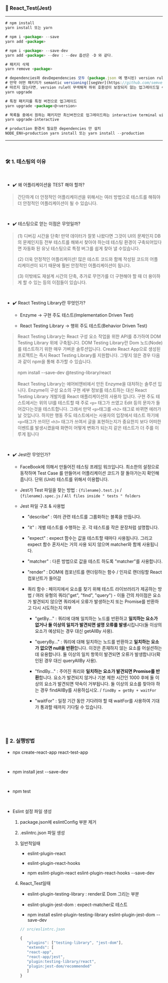 ### 💫 React_Test(Jest)

---

```jsx
# npm install
yarn install 또는 yarn

# npm i <package> --save
yarn add <package>

# npm i <package> --save-dev
yarn add <package> --dev : --dev 옵션은 -D 와 같다.

# 패키지 삭제
yarn remove <package>

# dependencies와 devDependencies 모두 (package.json 에 명시된) version rule 에 따라 최신 버전으로 업그레이드.
# 만약 어떤 패키지가 semantic versioning([segVer](https://github.com/semver/semver/blob/master/semver.md))를
# 따르지 않는다면, version rule이 무색해져 하위 호환성이 보장되지 않는 업그레이드일 수도 있다.
yarn upgrade

# 특정 패키지를 특정 버전으로 업그레이드
yarn upgrade <package>@<version>

# 목록들 중에서 원하는 패키지만 최신버전으로 업그레이드하는 interactive terminal ui 를 제공한다.
yarn upgrade-interactive

# production 환경서 필요한 dependencies 만 설치
NODE_ENV=production yarn install 또는 yarn install --production
```

---

<br />

### 🛠 1. 테스팅의 이유

<br />

- ✔️ 왜 어플리케이션을 TEST 해야 할까?

> 간단하게 더 안정적인 어플리케이션을 위해서는 여러 방법으로 테스트를 해줘야 더 안정적인 어플리케이션이 될 수 있습니다.
> <br/>

<br />

- ✔️ 테스팅으로 얻는 이점은 무엇일까?

> (1) 디버깅 시간을 단축! 만약 데이터가 잘못 나왔다면 그것이 UI의 문제인지 DB의 문제인지등 전부 테스트를 해봐서 찾아야 하는데 테스팅 환경이 구축되어있다면 자동화 된 유닛 테스팅으로 특정 버그를 쉽게 찾아 낼 수있습니다.
> <br/>
>
> (2) 더욱 안정적인 어플리케이션! 많은 테스트 코드와 함께 작성된 코드의 어플
> 리케이션이 되기 때문에 훨씬 안정적인 어플리케이션이 됩니다.
> <br/>
>
> (3) 이밖에도 재설계 시간의 단축, 추가로 무언가를 더 구현해야 할 때 더 용이하
> 게 할 수 있는 등의 이점들이 있습니다.
> <br />

<br />

- ✔️ React Testing Library란 무엇인가?

  - Enzyme -> 구현 주도 테스트(Implementation Driven Test)

  - React Testing Library -> 행위 주도 테스트(Behavior Driven Test)

> React Testing Library는 React 구성 요소 작업을 위한 API를 추가하여 DOM Testing Library 위에 구축됩니다. DOM Testing Library란 Dom 노드(Node)를 테스트하기 위한 매우 가벼운 솔루션입니다. Create React App으로 생성된 프로젝트는 즉시 React Testing Library를 지원합니다. 그렇지 않은 경우 다음과 같이 npm을 통해 추가할 수 있습니다.<br/><br/>
> npm install --save-dev @testing-library/react<br/><br/>
> React Testing Library는 에어비앤비에서 만든 Enzyme을 대처하는 솔루션 입니다. Enzyme이 구성 요소의 구현 세부 정보를 테스트하는 대신 React Testing Library 개발자를 React 애플리케이션의 사용자 입니다.
> 구현 주도 테스트에서는 위의 UI를 테스트할 때 주로 `<p>` 태그가 쓰였고 Edit 등의 문자가 들어갔다는것을 테스트합니다. 그래서 만약 `<p>`태그를 `<h2>` 태그로 바뀌면 에러가 날 것입니다. 하지만 행동 주도 테스트에서는 사용자의 입장에서 테스트 하기에 `<p>`태그가 쓰이던 `<h3>` 태그가 쓰여서 글을 표현하는지가 중요한지 보다 어떠한 이벤트를 발생시켰을때 화면이 어떻게 변화가 되는지 같은 테스트가 더 주를 이루게 됩니다

<br />

- ✔️ Jest란 무엇인가?

  - FaceBook에 의해서 만들어진 테스팅 프레임 워크입니다. 최소한의 설정으로 동작하며 Test Case 를 만들어서 어플리케이션 코드가 잘 돌아가는지 확인해줍니다. 단위 (Unit) 테스트를 위해서 이용합니다.

  - Jest가 Test 파일을 찾는 방법 : `{filename}.test.js` / `{filename}.spec.js` / `All files inside " tests " folders`

  - Jest 파일 구조 & 사용법

    - "describe" : 여러 관련 테스트를 그룹화하는 블록을 만듭니다.

    - "it" : 개별 테스트를 수행하는 곳. 각 테스트를 작은 문장처럼 설명합니다.

    - "expect" : expect 함수는 값을 테스트할 때마다 사용됩니다. 그리고 expect 함수 혼자서는 거의 사용 되지 않으며 matcher와 함께 사용됩니다.

    - "matcher" : 다른 방법으로 값을 테스트 하도록 "matcher"를 사용합니다.

    - "render" : DOM에 컴포넌트를 랜더링하는 함수 / 인자로 랜더링할 React 컴포넌트가 들어감

    - 쿼리 함수 : 페이지에서 요소를 찾기 위해 테스트 라이브러리가 제공하는 방법 / 여러 유형의 쿼리("get", "find", "query") - 이들 간의 차이점은 요소가 발견되지 않으면 쿼리에서 오류가 발생하는지 또는 Promise를 반환하고 다시 시도하는지 여부

      - "getBy..." : 쿼리에 대해 일치하는 노드를 반환하고 **일치하는 요소가 없거나 둘 이상의 일치가 발견되면 설명 오류를 발생**시킵니다(둘 이상의 요소가 예상되는 경우 대신 getAllBy 사용).

      - "queryBy..." : 쿼리에 대해 일치하는 노드를 반환하고 **일치하는 요소가 없으면 null을 반환**합니다. 이것은 존재하지 않는 요소를 어설션하는 데 유용합니다. 둘 이상의 일치 항목이 발견되면 오류가 발생합니다(확인된 경우 대신 queryAllBy 사용).

      - "findBy..." : 주어진 쿼리와 **일치하는 요소가 발견되면 Promise를 반환**합니다. 요소가 발견되지 않거나 기본 제한 시간인 1000 후에 둘 이상의 요소가 발견되면 약속이 거부됩니다. 둘 이상의 요소를 찾아야 하는 경우 findAllBy를 사용하십시오. / `findBy = getBy + waitFor`

      - "waitFor" : 일정 기간 동안 기다려야 할 때 waitFor를 사용하여 기대가 통과할 때까지 기다릴 수 있습니다.

    <br />

<br />

### 🔨 2. 실행방법

- npx create-react-app react-test-app

<br/>

- npm install jest --save-dev

<br/>

- npm test

<br/>

- Eslint 설정 파일 생성

  1. package.json에 eslintConfig 부분 제거

  2. .eslintrc.json 파일 생성

  3. 일반적일때

     - eslint-plugin-react

     - eslint-plugin-react-hooks

     - npm eslint-plugin-react eslint-plugin-react-hooks --save-dev

  4. React_Test일때

     - eslint-plugin-testing-library : render로 Dom 그리는 부분

     - eslint-plugin-jest-dom : expect-matcher로 테스트

     - npm install eslint-plugin-testing-library eslint-plugin-jest-dom --save-dev

     ```javascript
     // src/eslintrc.json

     {
        "plugins": ["testing-library", "jest-dom"],
        "extends": [
        "react-app",
        "react-app/jest",
        "plugin:testing-library/react",
        "plugin:jest-dom/recommended"
        ]
     }

     ```

<br/>
